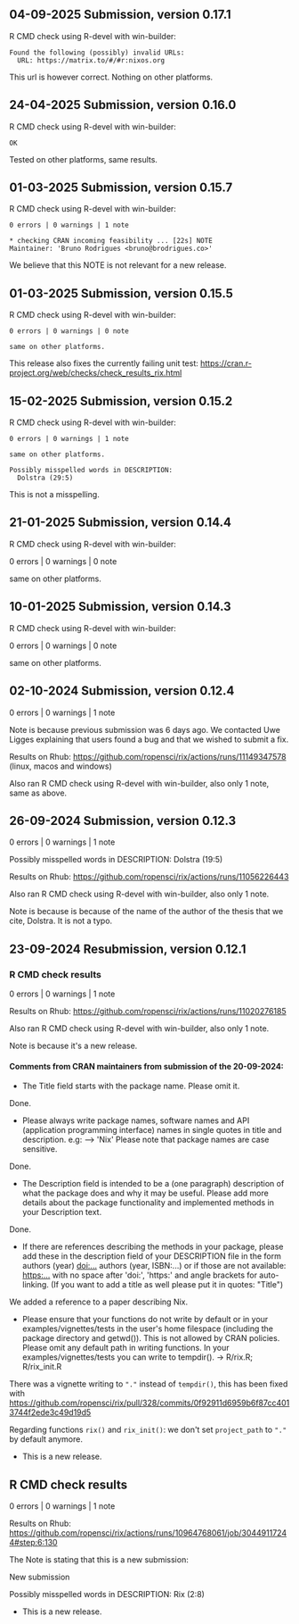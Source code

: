## 04-09-2025 Submission, version 0.17.1

R CMD check using R-devel with win-builder:

```
Found the following (possibly) invalid URLs:
  URL: https://matrix.to/#/#r:nixos.org
```

This url is however correct.
Nothing on other platforms.

## 24-04-2025 Submission, version 0.16.0

R CMD check using R-devel with win-builder:

```
OK
```

Tested on other platforms, same results.

## 01-03-2025 Submission, version 0.15.7

R CMD check using R-devel with win-builder:

```
0 errors | 0 warnings | 1 note

* checking CRAN incoming feasibility ... [22s] NOTE
Maintainer: 'Bruno Rodrigues <bruno@brodrigues.co>'

```

We believe that this NOTE is not relevant for a new
release.

## 01-03-2025 Submission, version 0.15.5

R CMD check using R-devel with win-builder:

```
0 errors | 0 warnings | 0 note

same on other platforms.

```

This release also fixes the currently failing unit test:
https://cran.r-project.org/web/checks/check_results_rix.html

## 15-02-2025 Submission, version 0.15.2

R CMD check using R-devel with win-builder:

```
0 errors | 0 warnings | 1 note

same on other platforms.

Possibly misspelled words in DESCRIPTION:
  Dolstra (29:5)
```

This is not a misspelling.

## 21-01-2025 Submission, version 0.14.4

R CMD check using R-devel with win-builder:

0 errors | 0 warnings | 0 note

same on other platforms.

## 10-01-2025 Submission, version 0.14.3

R CMD check using R-devel with win-builder:

0 errors | 0 warnings | 0 note

same on other platforms.

## 02-10-2024 Submission, version 0.12.4

0 errors | 0 warnings | 1 note

Note is because previous submission was 6 days ago.
We contacted Uwe Ligges explaining that users found a bug and
that we wished to submit a fix.

Results on Rhub: https://github.com/ropensci/rix/actions/runs/11149347578
(linux, macos and windows)

Also ran R CMD check using R-devel with win-builder,
also only 1 note, same as above.

## 26-09-2024 Submission, version 0.12.3

0 errors | 0 warnings | 1 note

Possibly misspelled words in DESCRIPTION:
  Dolstra (19:5)

Results on Rhub: https://github.com/ropensci/rix/actions/runs/11056226443

Also ran R CMD check using R-devel with win-builder,
also only 1 note.

Note is because is because of the name of the author of the
thesis that we cite, Dolstra. It is not a typo.

## 23-09-2024 Resubmission, version 0.12.1

### R CMD check results

0 errors | 0 warnings | 1 note

Results on Rhub: https://github.com/ropensci/rix/actions/runs/11020276185

Also ran R CMD check using R-devel with win-builder,
also only 1 note.

Note is because it's a new release.

#### Comments from CRAN maintainers from submission of the 20-09-2024:

- The Title field starts with the package name. Please omit it.

Done.

- Please always write package names, software names and API (application
programming interface) names in single quotes in title and description.
e.g: --> 'Nix'
Please note that package names are case sensitive.

Done.

- The Description field is intended to be a (one paragraph) description of
what the package does and why it may be useful. Please add more details
about the package functionality and implemented methods in your
Description text.

Done.

- If there are references describing the methods in your package, please
add these in the description field of your DESCRIPTION file in the form
authors (year) <doi:...>
authors (year, ISBN:...)
or if those are not available: <https:...>
with no space after 'doi:', 'https:' and angle brackets for
auto-linking. (If you want to add a title as well please put it in
quotes: "Title")

We added a reference to a paper describing Nix.

- Please ensure that your functions do not write by default or in your
examples/vignettes/tests in the user's home filespace (including the
package directory and getwd()). This is not allowed by CRAN policies.
Please omit any default path in writing functions. In your
examples/vignettes/tests you can write to tempdir().
-> R/rix.R; R/rix_init.R

There was a vignette writing to `"."` instead of `tempdir()`, this has
been fixed with https://github.com/ropensci/rix/pull/328/commits/0f92911d6959b6f87cc4013744f2ede3c49d19d5

Regarding functions `rix()` and `rix_init()`: we don't set `project_path` to
`"."` by default anymore.

* This is a new release.

## R CMD check results

0 errors | 0 warnings | 1 note

Results on Rhub:
https://github.com/ropensci/rix/actions/runs/10964768061/job/30449117244#step:6:130

The Note is stating that this is a new submission:

New submission

Possibly misspelled words in DESCRIPTION:
  Rix (2:8)

* This is a new release.
